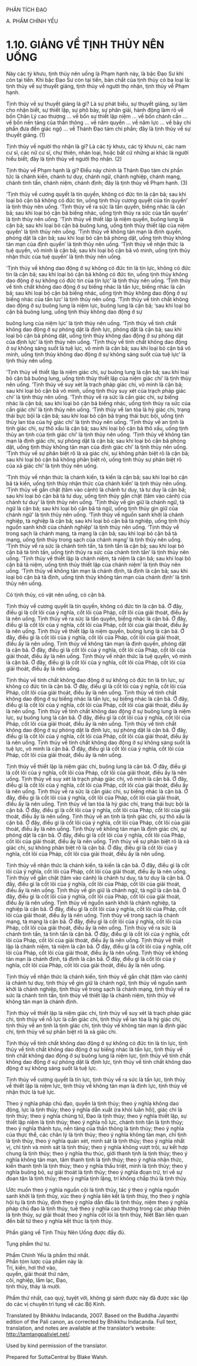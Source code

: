 PHÂN TÍCH ĐẠO

A. PHẨM CHÍNH YẾU

# 1.10. GIẢNG VỀ TỊNH THỦY NÊN UỐNG

Này các tỳ khưu, tịnh thủy nên uống là Phạm hạnh này, là bậc Đạo Sư khi còn tại tiền. Khi bậc Đạo Sư còn tại tiền, bản chất của tịnh thủy có ba loại là: tịnh thủy về sự thuyết giảng, tịnh thủy về người thọ nhận, tịnh thủy về Phạm hạnh.

Tịnh thủy về sự thuyết giảng là gì? Là sự phát biểu, sự thuyết giảng, sự làm cho nhận biết, sự thiết lập, sự phô bày, sự phân giải, hành động làm rõ về bốn Chân Lý cao thượng … về bốn sự thiết lập niệm … về bốn chánh cần … về bốn nền tảng của thần thông … về năm quyền … về năm lực … về bảy chi phần đưa đến giác ngộ … về Thánh Đạo tám chi phần; đây là tịnh thủy về sự thuyết giảng. (1)

Tịnh thủy về người thọ nhận là gì? Là các tỳ khưu, các tỳ khưu ni, các nam cư sĩ, các nữ cư sĩ, chư thiên, nhân loại, hoặc bất cứ những ai khác là người hiểu biết; đây là tịnh thủy về người thọ nhận. (2)

Tịnh thủy về Phạm hạnh là gì? Điều này chính là Thánh Đạo tám chi phần tức là chánh kiến, chánh tư duy, chánh ngữ, chánh nghiệp, chánh mạng, chánh tinh tấn, chánh niệm, chánh định; đây là tịnh thủy về Phạm hạnh. (3)

‘Tịnh thủy về cương quyết là tín quyền, không có đức tin là cặn bã; sau khi loại bỏ cặn bã không có đức tin, uống tịnh thủy cương quyết của tín quyền’ là tịnh thủy nên uống. ‘Tịnh thủy về ra sức là tấn quyền, biếng nhác là cặn bã; sau khi loại bỏ cặn bã biếng nhác, uống tịnh thủy ra sức của tấn quyền’ là tịnh thủy nên uống. ‘Tịnh thủy về thiết lập là niệm quyền, buông lung là cặn bã; sau khi loại bỏ cặn bã buông lung, uống tịnh thủy thiết lập của niệm quyền’ là tịnh thủy nên uống. ‘Tịnh thủy về không tản mạn là định quyền, phóng dật là cặn bã; sau khi loại bỏ cặn bã phóng dật, uống tịnh thủy không tản mạn của định quyền’ là tịnh thủy nên uống. ‘Tịnh thủy về nhận thức là tuệ quyền, vô minh là cặn bã; sau khi loại bỏ cặn bã vô minh, uống tịnh thủy nhận thức của tuệ quyền’ là tịnh thủy nên uống.

‘Tịnh thủy về không dao động ở sự không có đức tin là tín lực, không có đức tin là cặn bã; sau khi loại bỏ cặn bã không có đức tin, uống tịnh thủy không dao động ở sự không có đức tin của tín lực’ là tịnh thủy nên uống. ‘Tịnh thủy về tính chất không dao động ở sự biếng nhác là tấn lực, biếng nhác là cặn bã; sau khi loại bỏ cặn bã biếng nhác, uống tịnh thủy không dao động ở sự biếng nhác của tấn lực’ là tịnh thủy nên uống. ‘Tịnh thủy về tính chất không dao động ở sự buông lung là niệm lực, buông lung là cặn bã; ‘sau khi loại bỏ cặn bã buông lung, uống tịnh thủy không dao động ở sự

buông lung của niệm lực’ là tịnh thủy nên uống. ‘Tịnh thủy về tính chất không dao động ở sự phóng dật là định lực, phóng dật là cặn bã; sau khi loại bỏ cặn bã phóng dật, uống tịnh thủy không dao động ở sự phóng dật của định lực’ là tịnh thủy nên uống. ‘Tịnh thủy về tính chất không dao động ở sự không sáng suốt là tuệ lực, vô minh là cặn bã; sau khi loại bỏ cặn bã vô minh, uống tịnh thủy không dao động ở sự không sáng suốt của tuệ lực’ là tịnh thủy nên uống.

‘Tịnh thủy về thiết lập là niệm giác chi, sự buông lung là cặn bã; sau khi loại bỏ cặn bã buông lung, uống tịnh thủy thiết lập của niệm giác chi’ là tịnh thủy nên uống. ‘Tịnh thủy về suy xét là trạch pháp giác chi, vô minh là cặn bã; sau khi loại bỏ cặn bã vô minh, uống tịnh thủy suy xét của trạch pháp giác chi’ là tịnh thủy nên uống. ‘Tịnh thủy về ra sức là cần giác chi, sự biếng nhác là cặn bã; sau khi loại bỏ cặn bã biếng nhác, uống tịnh thủy ra sức của cần giác chi’ là tịnh thủy nên uống. ‘Tịnh thủy về lan tỏa là hỷ giác chi, trạng thái bực bội là cặn bã; sau khi loại bỏ cặn bã trạng thái bực bội, uống tịnh thủy lan tỏa của hỷ giác chi’ là tịnh thủy nên uống. ‘Tịnh thủy về an tịnh là tịnh giác chi, sự thô xấu là cặn bã; sau khi loại bỏ cặn bã thô xấu, uống tịnh thủy an tịnh của tịnh giác chi’ là tịnh thủy nên uống. ‘Tịnh thủy về không tản mạn là định giác chi, sự phóng dật là cặn bã; sau khi loại bỏ cặn bã phóng dật, uống tịnh thủy không tản mạn của định giác chi’ là tịnh thủy nên uống. ‘Tịnh thủy về sự phân biệt rõ là xả giác chi, sự không phân biệt rõ là cặn bã; sau khi loại bỏ cặn bã không phân biệt rõ, uống tịnh thủy sự phân biệt rõ của xả giác chi’ là tịnh thủy nên uống.

‘Tịnh thủy về nhận thức là chánh kiến, tà kiến là cặn bã; sau khi loại bỏ cặn bã tà kiến, uống tịnh thủy nhận thức của chánh kiến’ là tịnh thủy nên uống. ‘Tịnh thủy về gắn chặt (tâm vào cảnh) là chánh tư duy, tà tư duy là cặn bã; sau khi loại bỏ cặn bã tà tư duy, uống tịnh thủy gắn chặt (tâm vào cảnh) của chánh tư duy’ là tịnh thủy nên uống. ‘Tịnh thủy về gìn giữ là chánh ngữ, tà ngữ là cặn bã; sau khi loại bỏ cặn bã tà ngữ, uống tịnh thủy gìn giữ của chánh ngữ’ là tịnh thủy nên uống. ‘Tịnh thủy về nguồn sanh khởi là chánh nghiệp, tà nghiệp là cặn bã; sau khi loại bỏ cặn bã tà nghiệp, uống tịnh thủy nguồn sanh khởi của chánh nghiệp’ là tịnh thủy nên uống. ‘Tịnh thủy về trong sạch là chánh mạng, tà mạng là cặn bã; sau khi loại bỏ cặn bã tà mạng, uống tịnh thủy trong sạch của chánh mạng’ là tịnh thủy nên uống. ‘Tịnh thủy về ra sức là chánh tinh tấn, tà tinh tấn là cặn bã; sau khi loại bỏ cặn bã tà tinh tấn, uống tịnh thủy ra sức của chánh tinh tấn’ là tịnh thủy nên uống. ‘Tịnh thủy về thiết lập là chánh niệm, tà niệm là cặn bã; sau khi loại bỏ cặn bã tà niệm, uống tịnh thủy thiết lập của chánh niệm’ là tịnh thủy nên uống. ‘Tịnh thủy về không tản mạn là chánh định, tà định là cặn bã; sau khi loại bỏ cặn bã tà định, uống tịnh thủy không tản mạn của chánh định’ là tịnh thủy nên uống.

Có tịnh thủy, có vật nên uống, có cặn bã.

Tịnh thủy về cương quyết là tín quyền, không có đức tin là cặn bã. Ở đây, điều gì là cốt lõi của ý nghĩa, cốt lõi của Pháp, cốt lõi của giải thoát, điều ấy là nên uống. Tịnh thủy về ra sức là tấn quyền, biếng nhác là cặn bã. Ở đây, điều gì là cốt lõi của ý nghĩa, cốt lõi của Pháp, cốt lõi của giải thoát, điều ấy là nên uống. Tịnh thủy về thiết lập là niệm quyền, buông lung là cặn bã. Ở đây, điều gì là cốt lõi của ý nghĩa, cốt lõi của Pháp, cốt lõi của giải thoát, điều ấy là nên uống. Tịnh thủy về không tản mạn là định quyền, phóng dật là cặn bã. Ở đây, điều gì là cốt lõi của ý nghĩa, cốt lõi của Pháp, cốt lõi của giải thoát, điều ấy là nên uống. Tịnh thủy về nhận thức là tuệ quyền, vô minh là cặn bã. Ở đây, điều gì là cốt lõi của ý nghĩa, cốt lõi của Pháp, cốt lõi của giải thoát, điều ấy là nên uống.

Tịnh thủy về tính chất không dao động ở sự không có đức tin là tín lực, sự không có đức tin là cặn bã. Ở đây, điều gì là cốt lõi của ý nghĩa, cốt lõi của Pháp, cốt lõi của giải thoát, điều ấy là nên uống. Tịnh thủy về tính chất không dao động ở sự biếng nhác là tấn lực, sự biếng nhác là cặn bã. Ở đây, điều gì là cốt lõi của ý nghĩa, cốt lõi của Pháp, cốt lõi của giải thoát, điều ấy là nên uống. Tịnh thủy về tính chất không dao động ở sự buông lung là niệm lực, sự buông lung là cặn bã. Ở đây, điều gì là cốt lõi của ý nghĩa, cốt lõi của Pháp, cốt lõi của giải thoát, điều ấy là nên uống. Tịnh thủy về tính chất không dao động ở sự phóng dật là định lực, sự phóng dật là cặn bã. Ở đây, điều gì là cốt lõi của ý nghĩa, cốt lõi của Pháp, cốt lõi của giải thoát, điều ấy là nên uống. Tịnh thủy về tính chất không dao động ở sự không sáng suốt là tuệ lực, vô minh là cặn bã. Ở đây, điều gì là cốt lõi của ý nghĩa, cốt lõi của Pháp, cốt lõi của giải thoát, điều ấy là nên uống.

Tịnh thủy về thiết lập là niệm giác chi, buông lung là cặn bã. Ở đây, điều gì là cốt lõi của ý nghĩa, cốt lõi của Pháp, cốt lõi của giải thoát, điều ấy là nên uống. Tịnh thủy về suy xét là trạch pháp giác chi, vô minh là cặn bã. Ở đây, điều gì là cốt lõi của ý nghĩa, cốt lõi của Pháp, cốt lõi của giải thoát, điều ấy là nên uống. Tịnh thủy về ra sức là cần giác chi, sự biếng nhác là cặn bã. Ở đây, điều gì là cốt lõi của ý nghĩa, cốt lõi của Pháp, cốt lõi của giải thoát, điều ấy là nên uống. Tịnh thủy về lan tỏa là hỷ giác chi, trạng thái bực bội là cặn bã. Ở đây, điều gì là cốt lõi của ý nghĩa, cốt lõi của Pháp, cốt lõi của giải thoát, điều ấy là nên uống. Tịnh thủy về an tịnh là tịnh giác chi, sự thô xấu là cặn bã. Ở đây, điều gì là cốt lõi của ý nghĩa, cốt lõi của Pháp, cốt lõi của giải thoát, điều ấy là nên uống. Tịnh thủy về không tản mạn là định giác chi, sự phóng dật là cặn bã. Ở đây, điều gì là cốt lõi của ý nghĩa, cốt lõi của Pháp, cốt lõi của giải thoát, điều ấy là nên uống. Tịnh thủy về sự phân biệt rõ là xả giác chi, sự không phân biệt rõ là cặn bã. Ở đây, điều gì là cốt lõi của ý nghĩa, cốt lõi của Pháp, cốt lõi của giải thoát, điều ấy là nên uống.

Tịnh thủy về nhận thức là chánh kiến, tà kiến là cặn bã. Ở đây, điều gì là cốt lõi của ý nghĩa, cốt lõi của Pháp, cốt lõi của giải thoát, điều ấy là nên uống. Tịnh thủy về gắn chặt (tâm vào cảnh) là chánh tư duy, tà tư duy là cặn bã. Ở đây, điều gì là cốt lõi của ý nghĩa, cốt lõi của Pháp, cốt lõi của giải thoát, điều ấy là nên uống. Tịnh thủy về gìn giữ là chánh ngữ, tà ngữ là cặn bã. Ở đây, điều gì là cốt lõi của ý nghĩa, cốt lõi của Pháp, cốt lõi của giải thoát, điều ấy là nên uống. Tịnh thủy về nguồn sanh khởi là chánh nghiệp, tà nghiệp là cặn bã. Ở đây, điều gì là cốt lõi của ý nghĩa, cốt lõi của Pháp, cốt lõi của giải thoát, điều ấy là nên uống. Tịnh thủy về trong sạch là chánh mạng, tà mạng là cặn bã. Ở đây, điều gì là cốt lõi của ý nghĩa, cốt lõi của Pháp, cốt lõi của giải thoát, điều ấy là nên uống. Tịnh thủy về ra sức là chánh tinh tấn, tà tinh tấn là cặn bã. Ở đây, điều gì là cốt lõi của ý nghĩa, cốt lõi của Pháp, cốt lõi của giải thoát, điều ấy là nên uống. Tịnh thủy về thiết lập là chánh niệm, tà niệm là cặn bã. Ở đây, điều gì là cốt lõi của ý nghĩa, cốt lõi của Pháp, cốt lõi của giải thoát, điều ấy là nên uống. Tịnh thủy về không tản mạn là chánh định, tà định là cặn bã. Ở đây, điều gì là cốt lõi của ý nghĩa, cốt lõi của Pháp, cốt lõi của giải thoát, điều ấy là nên uống.

Tịnh thủy về nhận thức là chánh kiến, tịnh thủy về gắn chặt (tâm vào cảnh) là chánh tư duy, tịnh thủy về gìn giữ là chánh ngữ, tịnh thủy về nguồn sanh khởi là chánh nghiệp, tịnh thủy về trong sạch là chánh mạng, tịnh thủy về ra sức là chánh tinh tấn, tịnh thủy về thiết lập là chánh niệm, tịnh thủy về không tản mạn là chánh định.

Tịnh thủy về thiết lập là niệm giác chi, tịnh thủy về suy xét là trạch pháp giác chi, tịnh thủy về nỗ lực là cần giác chi, tịnh thủy về lan tỏa là hỷ giác chi, tịnh thủy về an tịnh là tịnh giác chi, tịnh thủy về không tản mạn là định giác chi, tịnh thủy về sự phân biệt rõ là xả giác chi.

Tịnh thủy về tính chất không dao động ở sự không có đức tin là tín lực, tịnh thủy về tính chất không dao động ở sự biếng nhác là tấn lực, tịnh thủy về tính chất không dao động ở sự buông lung là niệm lực, tịnh thủy về tính chất không dao động ở sự phóng dật là định lực, tịnh thủy về tính chất không dao động ở sự không sáng suốt là tuệ lực.

Tịnh thủy về cương quyết là tín lực, tịnh thủy về ra sức là tấn lực, tịnh thủy về thiết lập là niệm lực, tịnh thủy về không tản mạn là định lực, tịnh thủy về nhận thức là tuệ lực.

Theo ý nghĩa pháp chủ đạo, quyền là tịnh thủy; theo ý nghĩa không dao động, lực là tịnh thủy; theo ý nghĩa dẫn xuất (ra khỏi luân hồi), giác chi là tịnh thủy; theo ý nghĩa chủng tử, Đạo là tịnh thủy; theo ý nghĩa thiết lập, sự thiết lập niệm là tịnh thủy; theo ý nghĩa nỗ lực, chánh tinh tấn là tịnh thủy; theo ý nghĩa thành tựu, nền tảng của thần thông là tịnh thủy; theo ý nghĩa của thực thể, các chân lý là tịnh thủy; theo ý nghĩa không tàn mạn, chỉ tịnh là tịnh thủy, theo ý nghĩa quán xét, minh sát là tịnh thủy; theo ý nghĩa nhất vị, chỉ tịnh và minh sát là tịnh thủy; theo ý nghĩa không vượt trội, sự kết hợp chung là tịnh thủy; theo ý nghĩa thu thúc, giới thanh tịnh là tịnh thủy; theo ý nghĩa không tản mạn, tâm thanh tịnh là tịnh thủy; theo ý nghĩa nhận thức, kiến thanh tịnh là tịnh thủy; theo ý nghĩa thấu triệt, minh là tịnh thủy; theo ý nghĩa buông bỏ, sự giải thoát là tịnh thủy; theo ý nghĩa đoạn trừ, trí về sự đoạn tận là tịnh thủy; theo ý nghĩa tịnh lặng, trí không chấp thủ là tịnh thủy.

Ước muốn theo ý nghĩa nguồn cội là tịnh thủy, tác ý theo ý nghĩa nguồn sanh khởi là tịnh thủy, xúc theo ý nghĩa liên kết là tịnh thủy, thọ theo ý nghĩa hội tụ là tịnh thủy, định theo ý nghĩa dẫn đầu là tịnh thủy, niệm theo ý nghĩa pháp chủ đạo là tịnh thủy, tuệ theo ý nghĩa cao thượng trong các pháp thiện là tịnh thủy, sự giải thoát theo ý nghĩa cốt lỏi là tịnh thủy, Niết Bàn liên quan đến bất tử theo ý nghĩa kết thúc là tịnh thủy.

Phần giảng về Tịnh Thủy Nên Uống được đầy đủ.

Tụng phẩm thứ tư.

Phẩm Chính Yếu là phẩm thứ nhất.  
Phần tóm lược của phẩm này là:  
Trí, kiến, hơi thở vào,  
quyền, giải thoát thứ năm,  
cõi, nghiệp, lầm lạc, Đạo,  
tịnh thủy, thảy là mười.

Phẩm thứ nhất, cao quý, tuyệt vời, không gì sánh được này đã được xác lập do các vị chuyên trì tụng về các Bộ Kinh.

Translated by Bhikkhu Indacanda, 2007. Based on the Buddha Jayanthi edition of the Pali canon, as corrected by Bhikkhu Indacanda. Full text, translation, and notes are available at the translator’s website: http://tamtangpaliviet.net/.

Used by kind permission of the translator.

Prepared for SuttaCentral by Blake Walsh.